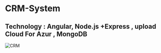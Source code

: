 # CRM-System
Technology : Angular, Node.js +Express , upload Cloud For Azur , MongoDB
------------------------------------------------------------------------------------------------------------------------------------------
![CRM](https://user-images.githubusercontent.com/55133909/69904810-f218b280-13b3-11ea-8739-33afff77f70e.png)
